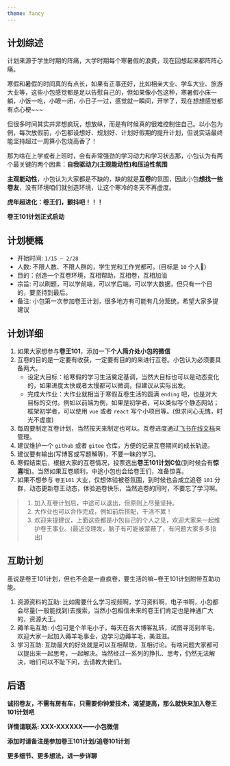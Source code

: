 ```yaml
---
theme: fancy
---
```

## 计划综述
计划来源于学生时期的阵痛，大学时期每个寒暑假的浪费，现在回想起来都阵阵心痛。

寒假和暑假的时间真的有点长，如果有正事还好，比如相亲大业、学车大业、旅游大业等，这些小包感觉都是足以告慰自己的，但如果像小包这种，寒暑假小床一躺，小饭一吃，小眼一闭，小日子一过，感觉就一瞬间，开学了，现在想想感觉都有点心梗~~~

但很多时间其实并非想疯玩，想放纵，而是有时候真的很难控制住自己。以小包为例，每次放假前，小包都设想好、规划好、计划好假期的提升计划，但说实话最终能坚持超过一周算小包烧高香了！

那为啥在上学或者上班时，会有非常强劲的学习动力和学习状态那，小包认为有两个最关键的两个因素：**自我驱动力(主观能动性)和压迫性氛围**

**主观能动性**，小包认为大家都是不缺的，缺的就是**互卷**的氛围，因此小包**想找一些卷友**，没有环境咱们就创造环境，让这个寒冷的冬天不再虚度。

**虎年超进化：卷王们，颤抖吧！！！**

**卷王101计划正式启动**
## 计划梗概
  - 开始时间: `1/15 ~ 2/28`
  - 人数: 不限人数、不限人群的，学生党和工作党都可。(目标是 `10` 个人🤣)
  - 目的：创造一个互卷环境，互相帮助，互相卷，互相加油
  - 宗旨: 可以刷题，可以学前端，可以学后端，可以学大数据，但只有一个目的，要坚持到最后。
  - 备注: 小包第一次参加卷王计划，很多地方有可能有几分笼统，希望大家多提建议

## 计划详细
1. 如果大家想参与**卷王101**，添加一下**个人简介处小包的微信**
2. 互卷的目的是一定要有收获，一定要有目的的来进行互卷。小包认为必须要具备两大。
    + 设定大目标：给寒假的学习生活奠定基调，当然大目标也可以是动态变化的，如果进度太快或者太慢都可以微调，但建议从实际出发。
    + 完成大作业：大作业就相当于寒假互卷生活的圆满 `ending` 吧，也是对大目标的交付。例如以前端为例，如果是初学者，可以类似写个静态网站；框架初学者，可以使用 `vue` 或者 `react` 写个小项目等。(但求问心无愧，时光不虚度)
3. 每周要制定互卷计划，当然按天来制定也可以。互卷进度通过[飞书在线文档](https://nl77s7rpqc.feishu.cn/base/bascnbzLQJqnhUqmBqIdQedVrNb)来管理。
4. 建议维护一个 `github` 或者 `gitee` 仓库，方便的记录互卷期间的成长轨迹。
5. 建议要有输出(写博客或写题解等)，不要一昧的学习。
6. 寒假结束后，根据大家的互卷情况，投票选出**卷王101计划C位**(到时候会有**惊喜**哦)。当然如果互卷顺利，中途小包也会给卷王们，准备惊喜。
7. 如果不想参与 `卷王101` 大业，仅想体验被卷氛围，到时候也会成立追卷 `101` 分群，动态更新卷王动态，体验追卷快乐，当然追卷的同时，不要忘了学习啊。

> 1. 加入互卷计划后，中途可以退出，但原则上尽量坚持。
> 2. 大作业也可以合作完成，例如前后搭配，干活不累！
> 3. 欢迎来提建议，上面这些都是小包自己的个人之见，欢迎大家来一起维护卷王事业。(最近没理发，脑子有可能被蒙蔽了，有问题大家多多指出)
## 互助计划
虽说是卷王101计划，但也不会是一直疯卷，要生活的嘛~卷王101计划附带互助功能。
1. 资源资料的互助: 比如需要什么学习视频啊，学习资料啊，电子书啊，小包都会尽量(一般能找到)去搜索，当然小包相信未来的卷王们肯定也是神通广大的，资源大王。
2. 薅羊毛互助: 小包可是个羊毛小子，每天在各大博客乱转，试图寻觅到羊毛，欢迎大家一起加入薅羊毛事业，边学习边薅羊毛，美滋滋。
3. 学习互助: 互助最大的好处就是可以互相帮助，互相讨论。有啥问题大家都可以提出来一起思考，一起解决。当然经过一系列的挣扎、思考，仍然无法解决，咱们可以不耻下问，去请教大佬们。


## 后语
**诚招卷友，不需有房有车，只需要你钟爱技术，渴望提高，那么就快来加入卷王101计划吧**

**详情请联系: XXX-XXXXXX——小包微信**

**添加时请备注是参加卷王101计划/追卷101计划**

**更多细节、更多想法，进一步详聊**

